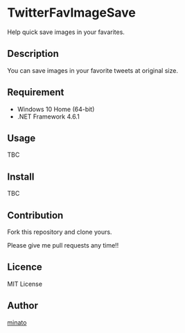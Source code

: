# TwitterFavImageSave

Help quick save images in your favarites.

## Description

You can save images in your favorite tweets at original size.

## Requirement

- Windows 10 Home (64-bit)
- .NET Framework 4.6.1

## Usage

TBC

## Install

TBC

## Contribution

Fork this repository and clone yours.

Please give me pull requests any time!!

## Licence

MIT License

## Author

[minato](https://blog.minatoproject.com/)